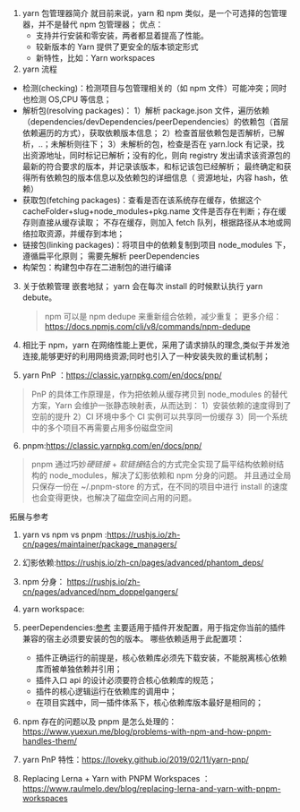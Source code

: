 1. yarn 包管理器简介
   就目前来说，yarn 和 npm 类似，是一个可选择的包管理器，并不是替代 npm 包管理器；
   优点：
   - 支持并行安装和零安装，两者都显着提高了性能。
   - 较新版本的 Yarn 提供了更安全的版本锁定形式
   - 新特性，比如：Yarn workspaces
2. yarn 流程

- 检测(checking)：检测项目与包管理相关的（如 npm 文件）可能冲突；同时也检测 OS,CPU 等信息；
- 解析包(resolving packages)：
  1）解析 package.json 文件，遍历依赖（dependencies/devDependencies/peerDependencies）的依赖包（首层依赖遍历的方式），获取依赖版本信息；
  2）检查首层依赖包是否解析，已解析，..；未解析则往下；
  3）未解析的包，检查是否在 yarn.lock 有记录，找出资源地址，同时标记已解析；没有的化，则向 registry 发出请求该资源包的最新的符合要求的版本，并记录该版本，和标记该包已经解析；
  最终确定和获得所有依赖包的版本信息以及依赖包的详细信息（
  资源地址，内容 hash，依赖）
- 获取包(fetching packages)：查看是否在该系统存在缓存，依据这个 cacheFolder+slug+node_modules+pkg.name 文件是否存在判断；存在缓存则直接从缓存读取；
  不存在缓存，则加入 fetch 队列，根据路径从本地或网络拉取资源，并缓存到本地；
- 链接包(linking packages)：将项目中的依赖复制到项目 node_modules 下，遵循扁平化原则； 需要先解析 peerDependencies
- 构架包：构建包中存在二进制包的进行编译

3. 关于依赖管理
   嵌套地狱；
   yarn 会在每次 install 的时候默认执行 yarn debute。

   > npm 可以是 npm dedupe 来重新组合依赖，减少重复；
   > 更多介绍：https://docs.npmjs.com/cli/v8/commands/npm-dedupe

4. 相比于 npm，yarn 在网络性能上更优，采用了请求排队的理念,类似于并发池连接,能够更好的利用网络资源;同时也引入了一种安装失败的重试机制；

5. yarn PnP ：https://classic.yarnpkg.com/en/docs/pnp/

> PnP 的具体工作原理是，作为把依赖从缓存拷贝到 node_modules 的替代方案，Yarn 会维护一张静态映射表，从而达到：
> 1）安装依赖的速度得到了空前的提升
> 2）CI 环境中多个 CI 实例可以共享同一份缓存
> 3）同一个系统中的多个项目不再需要占用多份磁盘空间

6. pnpm:https://classic.yarnpkg.com/en/docs/pnp/

> pnpm 通过巧妙*硬链接* + *软链接*结合的方式完全实现了扁平结构依赖树结构的 node_modules，解决了幻影依赖和 npm 分身的问题。 并且通过全局只保存一份在 ~/.pnpm-store 的方式，在不同的项目中进行 install 的速度也会变得更快，也解决了磁盘空间占用的问题。

拓展与参考

>

1. yarn vs npm vs pnpm :https://rushjs.io/zh-cn/pages/maintainer/package_managers/
2. 幻影依赖:https://rushjs.io/zh-cn/pages/advanced/phantom_deps/
3. npm 分身： https://rushjs.io/zh-cn/pages/advanced/npm_doppelgangers/
4. yarn workspace:
5. peerDependencies:[参考](https://docs.npmjs.com/cli/v8/configuring-npm/package-json#peerdependencies)
   主要适用于插件开发配置，用于指定你当前的插件兼容的宿主必须要安装的包的版本。
   哪些依赖适用于此配置项：

   - 插件正确运行的前提是，核心依赖库必须先下载安装，不能脱离核心依赖库而被单独依赖并引用；
   - 插件入口 api 的设计必须要符合核心依赖库的规范；
   - 插件的核心逻辑运行在依赖库的调用中；
   - 在项目实践中，同一插件体系下，核心依赖库版本最好是相同的；

6. npm 存在的问题以及 pnpm 是怎么处理的： https://www.yuexun.me/blog/problems-with-npm-and-how-pnpm-handles-them/

7. yarn PnP 特性：https://loveky.github.io/2019/02/11/yarn-pnp/

8. Replacing Lerna + Yarn with PNPM Workspaces ：https://www.raulmelo.dev/blog/replacing-lerna-and-yarn-with-pnpm-workspaces
